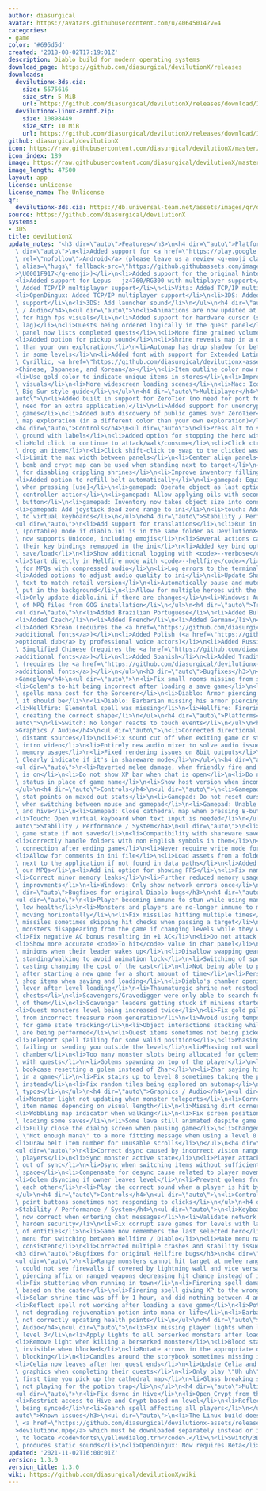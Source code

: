 ```yaml
---
author: diasurgical
avatar: https://avatars.githubusercontent.com/u/40645014?v=4
categories:
- game
color: '#695d5d'
created: '2018-08-02T17:19:01Z'
description: Diablo build for modern operating systems
download_page: https://github.com/diasurgical/devilutionX/releases
downloads:
  devilutionx-3ds.cia:
    size: 5575616
    size_str: 5 MiB
    url: https://github.com/diasurgical/devilutionX/releases/download/1.3.0/devilutionx-3ds.cia
  devilutionx-linux-armhf.zip:
    size: 10898449
    size_str: 10 MiB
    url: https://github.com/diasurgical/devilutionX/releases/download/1.3.0/devilutionx-linux-armhf.zip
github: diasurgical/devilutionX
icon: https://raw.githubusercontent.com/diasurgical/devilutionX/master/Packaging/ctr/icon.png
icon_index: 189
image: https://raw.githubusercontent.com/diasurgical/devilutionX/master/Packaging/ctr/banner.png
image_length: 47500
layout: app
license: unlicense
license_name: The Unlicense
qr:
  devilutionx-3ds.cia: https://db.universal-team.net/assets/images/qr/devilutionx-3ds-cia.png
source: https://github.com/diasurgical/devilutionX
systems:
- 3DS
title: devilutionX
update_notes: "<h3 dir=\"auto\">Features</h3>\n<h4 dir=\"auto\">Platforms</h4>\n<ul\
  \ dir=\"auto\">\n<li>Added support for <a href=\"https://play.google.com/store/apps/details?id=org.diasurgical.devilutionx\"\
  \ rel=\"nofollow\">Android</a> (please leave us a review <g-emoji class=\"g-emoji\"\
  \ alias=\"hugs\" fallback-src=\"https://github.githubassets.com/images/icons/emoji/unicode/1f917.png\"\
  >\U0001F917</g-emoji>)</li>\n<li>Added support for the original Nintendo 3DS</li>\n\
  <li>Added support for Lepus - jz4760/RG300 with multiplayer support</li>\n<li>Switch:\
  \ Added TCP/IP multiplayer support</li>\n<li>Vita: Added TCP/IP multiplayer support</li>\n\
  <li>OpenDingux: Added TCP/IP multiplayer support</li>\n<li>3DS: Added TCP/IP multiplayer\
  \ support</li>\n<li>3DS: Add launcher sound</li>\n</ul>\n<h4 dir=\"auto\">Graphics\
  \ / Audio</h4>\n<ul dir=\"auto\">\n<li>Animations are now updated at render time\
  \ for high fps visuals</li>\n<li>Added support for hardware cursor (solves cursor\
  \ lag)</li>\n<li>Quests being ordered logically in the quest panel</li>\n<li>Quest\
  \ panel now lists completed quests</li>\n<li>More fine grained volume slider</li>\n\
  <li>Added option for pickup sound</li>\n<li>Shrine reveals map in a different color\
  \ than your own exploration</li>\n<li>Automap has drop shadow for better contrast\
  \ in some levels</li>\n<li>Added font with support for Extended Latin, Greek, Coptic,\
  \ Cyrillic, <a href=\"https://github.com/diasurgical/devilutionx-assets/releases/download/v1/fonts.mpq\"\
  >Chinese, Japanese, and Korean</a></li>\n<li>Item outline color now matches rarity</li>\n\
  <li>Use gold color to indicate unique items in stores</li>\n<li>Improved XP bar\
  \ visuals</li>\n<li>More widescreen loading scenes</li>\n<li>Mac: Icon now follow\
  \ Big Sur style guide</li>\n</ul>\n<h4 dir=\"auto\">Multiplayer</h4>\n<ul dir=\"\
  auto\">\n<li>Added built in support for ZeroTier (no need for port forwarding, no\
  \ need for an extra application)</li>\n<li>Added support for unencrypted public\
  \ games</li>\n<li>Added auto discovery of public games over ZeroTier</li>\n<li>Share\
  \ map exploration (in a different color than your own exploration)</li>\n</ul>\n\
  <h4 dir=\"auto\">Controls</h4>\n<ul dir=\"auto\">\n<li>Press alt to show items on\
  \ ground with labels</li>\n<li>Added option for stopping the hero with a key-press</li>\n\
  <li>Hold click to continue to attack/walk/consume</li>\n<li>Click ctrl-click to\
  \ drop an item</li>\n<li>Click shift-click to swap to the clicked weapon</li>\n\
  <li>Limit the max width between panels</li>\n<li>Center align panels</li>\n<li>Rune\
  \ bomb and crypt map can be used when standing next to target</li>\n<li>Added option\
  \ for disabling crippling shrines</li>\n<li>Improve inventory filling order</li>\n\
  <li>Added option to refill belt automatically</li>\n<li>gamepad: Equip equipment\
  \ when pressing [use]</li>\n<li>gamepad: Operate object as last option for primary\
  \ controller action</li>\n<li>gamepad: Allow applying oils with secondary action\
  \ button</li>\n<li>gamepad: Inventory now takes object size into consideration</li>\n\
  <li>gamepad: Add joystick dead zone range to ini</li>\n<li>touch: Add input hint\
  \ to virtual keyboards</li>\n</ul>\n<h4 dir=\"auto\">Stability / Performance / System</h4>\n\
  <ul dir=\"auto\">\n<li>Add support for translations</li>\n<li>Run in self-contained\
  \ (portable) mode if diablo.ini is in the same folder as DevilutionX</li>\n<li>Chat\
  \ now supports Unicode, including emojis</li>\n<li>Several actions can now have\
  \ their key bindings remapped in the ini</li>\n<li>Added key bind options for quick\
  \ save/load</li>\n<li>Show additional logging with <code>--verbose</code></li>\n\
  <li>Start directly in Hellfire mode with <code>--hellfire</code></li>\n<li>Support\
  \ for MPQs with compressed audio</li>\n<li>Log errors to the terminal as well</li>\n\
  <li>Added options to adjust audio quality to ini</li>\n<li>Update Shareware help\
  \ text to match retail version</li>\n<li>Automatically pause and mute the game when\
  \ put in the background</li>\n<li>Allow for multiple heroes with the same name</li>\n\
  <li>Only update diablo.ini if there are changes</li>\n<li>Windows: Auto detect location\
  \ of MPQ files from GOG installation</li>\n</ul>\n<h4 dir=\"auto\">Translations</h4>\n\
  <ul dir=\"auto\">\n<li>Added Brazilian Portuguese</li>\n<li>Added Bulgarian</li>\n\
  <li>Added Czech</li>\n<li>Added French</li>\n<li>Added German</li>\n<li>Added Italian</li>\n\
  <li>Added Korean (requires the <a href=\"https://github.com/diasurgical/devilutionx-assets/releases/download/v1/fonts.mpq\"\
  >additional fonts</a>)</li>\n<li>Added Polish (<a href=\"https://github.com/diasurgical/devilutionx-assets/releases/download/v1/pl.mpq\"\
  >optional dub</a> by professional voice actors)</li>\n<li>Added Russian</li>\n<li>Added\
  \ Simplified Chinese (requires the <a href=\"https://github.com/diasurgical/devilutionx-assets/releases/download/v1/fonts.mpq\"\
  >additional fonts</a>)</li>\n<li>Added Spanish</li>\n<li>Added Traditional Chinese\
  \ (requires the <a href=\"https://github.com/diasurgical/devilutionx-assets/releases/download/v1/fonts.mpq\"\
  >additional fonts</a>)</li>\n</ul>\n<h3 dir=\"auto\">Bugfixes</h3>\n<h4 dir=\"auto\"\
  >Gameplay</h4>\n<ul dir=\"auto\">\n<li>Fix small rooms missing from some levels</li>\n\
  <li>Golem's to-hit being incorrect after loading a save game</li>\n<li>Diablo: Correct\
  \ spells mana cost for the Sorcerer</li>\n<li>Diablo: Armor piercing was 2x of what\
  \ it should be</li>\n<li>Diablo: Barbarian missing his armor piercing bonus</li>\n\
  <li>Hellfire: Elemental spell was missing</li>\n<li>Hellfire: Firering spell not\
  \ creating the correct shape</li>\n</ul>\n<h4 dir=\"auto\">Platforms</h4>\n<ul dir=\"\
  auto\">\n<li>Switch: No longer reacts to touch events</li>\n</ul>\n<h4 dir=\"auto\"\
  >Graphics / Audio</h4>\n<ul dir=\"auto\">\n<li>Corrected directional sounds for\
  \ distant sources</li>\n<li>Fix sound cut off when exiting game or starting the\
  \ intro video</li>\n<li>Entirely new audio mixer to solve audio issues and lower\
  \ memory usage</li>\n<li>Fixed rendering issues on 8bit outputs</li>\n<li>Hellfire:\
  \ Clearly indicate if it's in shareware mode</li>\n</ul>\n<h4 dir=\"auto\">Multiplayer</h4>\n\
  <ul dir=\"auto\">\n<li>Reverted melee damage, when friendly fire and friendly mode\
  \ is on</li>\n<li>Do not show XP bar when chat is open</li>\n<li>Do not show unbound\
  \ status in place of game name</li>\n<li>Show host version when incompatible</li>\n\
  </ul>\n<h4 dir=\"auto\">Controls</h4>\n<ul dir=\"auto\">\n<li>Gamepad: Prevent wasting\
  \ stat points on maxed out stats</li>\n<li>Gamepad: Do not reset cursor position\
  \ when switching between mouse and gamepad</li>\n<li>Gamepad: Unable to open crypt\
  \ and hive</li>\n<li>Gamepad: Close cathedral map when pressing B-button</li>\n\
  <li>Touch: Open virtual keyboard when text input is needed</li>\n</ul>\n<h4 dir=\"\
  auto\">Stability / Performance / System</h4>\n<ul dir=\"auto\">\n<li>Correctly reset\
  \ game state if not saved</li>\n<li>Compatibility with shareware save games</li>\n\
  <li>Correctly handle folders with non English symbols in them</li>\n<li>Free network\
  \ connection after ending game</li>\n<li>Never require write mode for MPQ files</li>\n\
  <li>Allow for comments in ini file</li>\n<li>Load assets from a folder called <code>assets</code>\
  \ next to the application if not found in data paths</li>\n<li>Added listfile to\
  \ our MPQs</li>\n<li>Add ini option for showing FPS</li>\n<li>Fix name filtering</li>\n\
  <li>Correct minor memory leaks</li>\n<li>Further reduced memory usage</li>\n<li>Performance\
  \ improvments</li>\n<li>Windows: Only show network errors once</li>\n</ul>\n<h3\
  \ dir=\"auto\">Bugfixes for original Diablo bugs</h3>\n<h4 dir=\"auto\">Gameplay</h4>\n\
  <ul dir=\"auto\">\n<li>Player becoming immune to stun while using manashield at\
  \ low health</li>\n<li>Monsters and players are no-longer immune to missiles when\
  \ moving horizontally</li>\n<li>Fix missiles hitting multiple times</li>\n<li>Fix\
  \ missiles sometimes skipping hit checks when passing a target</li>\n<li>Fix charging\
  \ monsters disappearing from the game if changing levels while they were charging</li>\n\
  <li>Fix negative AC bonus resulting in +1 AC</li>\n<li>Do not attack dead monsters</li>\n\
  <li>Show more accurate <code>To hit</code> value in char panel</li>\n<li>Wake up\
  \ minions when their leader wakes up</li>\n<li>Disallow swapping gear while not\
  \ standing/walking to avoid animation lock</li>\n<li>Switching of spells during\
  \ casting changing the cost of the cast</li>\n<li>Not being able to pick up items\
  \ after starting a new game for a short amount of time</li>\n<li>Persist shop inventory\
  \ shop items when saving and loading</li>\n<li>Diablo's chamber opening with one\
  \ lever after level loading</li>\n<li>Thaumaturgic shrine not restocking trapped\
  \ chests</li>\n<li>Scavengers/Gravedigger were only able to search for corpses south\
  \ of them</li>\n<li>Scavenger leaders getting stuck if minions started eating</li>\n\
  <li>Quest monsters level being increased twice</li>\n<li>Fix gold piles with 0 gold\
  \ from incorrect treasure room generation</li>\n<li>Avoid using temporary missiles\
  \ for game state tracking</li>\n<li>Object interactions stacking while other actions\
  \ are being performed</li>\n<li>Quest items sometimes not being picked up when clicked</li>\n\
  <li>Teleport spell failing for some valid positions</li>\n<li>Phasing spell sometime\
  \ failing or sending you outside the level</li>\n<li>Phasing not working in Lazarus'\
  \ chamber</li>\n<li>Too many monster slots being allocated for golems on levels\
  \ with quests</li>\n<li>Golems spawning on top of the player</li>\n<li>Fix Zhar's\
  \ bookcase resetting a golem instead of Zhar</li>\n<li>Zhar saying his line twice\
  \ in a game</li>\n<li>Fix stairs up to level 8 sometimes taking the player to town\
  \ instead</li>\n<li>Fix random tiles being explored on automap</li>\n<li>Fixed various\
  \ typos</li>\n</ul>\n<h4 dir=\"auto\">Graphics / Audio</h4>\n<ul dir=\"auto\">\n\
  <li>Monster light not updating when monster teleports</li>\n<li>Correctly shorten\
  \ item names depending on visual length</li>\n<li>Missing dirt corners on map</li>\n\
  <li>Wobbling map indicator when walking</li>\n<li>Fix screen position jumping after\
  \ loading some saves</li>\n<li>Some lava still animated despite game pause</li>\n\
  <li>Fully close the dialog screen when pausing game</li>\n<li>Changed player saying\
  \ \"Not enough mana\" to a more fitting message when using a level 0 spell</li>\n\
  <li>Draw belt item number for unusable scrolls</li>\n</ul>\n<h4 dir=\"auto\">Multiplayer</h4>\n\
  <ul dir=\"auto\">\n<li>Correct dsync caused by incorrect vision range for other\
  \ players</li>\n<li>Sync monster active state</li>\n<li>Player attack speed being\
  \ out of sync</li>\n<li>Dsync when switching items without sufficient inventory\
  \ space</li>\n<li>Compensate for desync cause related to player movement</li>\n\
  <li>Golem dsyncing if owner leaves level</li>\n<li>Prevent golems from fighting\
  \ each other</li>\n<li>Play the correct sound when a player is hit by missiles</li>\n\
  </ul>\n<h4 dir=\"auto\">Controls</h4>\n<ul dir=\"auto\">\n<li>Controls [ + ] stat\
  \ point buttons sometimes not responding to clicks</li>\n</ul>\n<h4 dir=\"auto\"\
  >Stability / Performance / System</h4>\n<ul dir=\"auto\">\n<li>Keyboard layout is\
  \ now correct when entering chat messages</li>\n<li>Validate network messages to\
  \ harden security</li>\n<li>Fix corrupt save games for levels with large amount\
  \ of entities</li>\n<li>Game now remembers the last selected hero</li>\n<li>Added\
  \ menu for switching between Hellfire / Diablo</li>\n<li>Make menu navigation wrapping\
  \ consistent</li>\n<li>Corrected multiple crashes and stability issues</li>\n</ul>\n\
  <h3 dir=\"auto\">Bugfixes for original Hellfire bugs</h3>\n<h4 dir=\"auto\">Gameplay</h4>\n\
  <ul dir=\"auto\">\n<li>Range monsters cannot hit target at melee range</li>\n<li>Monsters\
  \ could not see firewalls if covered by lightning wall and vice versa</li>\n<li>Armor\
  \ piercing affix on ranged weapons decreasing hit chance instead of increasing it</li>\n\
  <li>Fix stuttering when running in town</li>\n<li>Firering spell damage not being\
  \ based on the caster</li>\n<li>Firering spell giving XP to the wrong player</li>\n\
  <li>Solar shrine time was off by 1 hour, and did nothing between 4 and 5 am</li>\n\
  <li>Reflect spell not working after loading a save game</li>\n<li>Potion trap was\
  \ not degrading rejuvenation potion into mana or life</li>\n<li>Barbarian's skill\
  \ not correctly updating health points</li>\n</ul>\n<h4 dir=\"auto\">Graphics /\
  \ Audio</h4>\n<ul dir=\"auto\">\n<li>Fix missing player lights when loading Hive\
  \ level 3</li>\n<li>Apply lights to all berserked monsters after loading save game</li>\n\
  <li>Remove light when killing a berserked monster</li>\n<li>Blood star becoming\
  \ invisible when blocked</li>\n<li>Rotate arrows in the appropriate direction when\
  \ blocking</li>\n<li>Candles around the storybook sometimes missing in Crypt</li>\n\
  <li>Celia now leaves after her quest ends</li>\n<li>Update Celia and Complete Nut\
  \ graphics when completing their quests</li>\n<li>Only play \"Uh uh\" sound the\
  \ first time you pick up the cathedral map</li>\n<li>Glass breaking sound sometimes\
  \ not playing for the potion trap</li>\n</ul>\n<h4 dir=\"auto\">Multiplayer</h4>\n\
  <ul dir=\"auto\">\n<li>Fix dsync in Hive</li>\n<li>Open Crypt from the start</li>\n\
  <li>Restrict access to Hive and Crypt based on level</li>\n<li>Reflect spell not\
  \ being synced</li>\n<li>Search spell affecting all players</li>\n</ul>\n<h3 dir=\"\
  auto\">Known issues</h3>\n<ul dir=\"auto\">\n<li>The Linux build does not contain\
  \ <a href=\"https://github.com/diasurgical/devilutionx-assets/releases/download/v1/devilutionx.mpq\"\
  >devilutionx.mpq</a> which must be downloaded separately instead or it will be unable\
  \ to locate <code>fonts\\yellowdialog.trn</code>.</li>\n<li>Switch/3DS: Polish dub\
  \ produces static sounds</li>\n<li>OpenDingux: Now requires Beta</li>\n</ul>"
updated: '2021-11-02T16:00:01Z'
version: 1.3.0
version_title: 1.3.0
wiki: https://github.com/diasurgical/devilutionX/wiki
---
```

